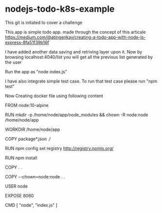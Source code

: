 # nodejs-todo-k8s-example
This git is initated to cover a challenge

This app is simple todo app. made through the concept of this articale
https://medium.com/@atingenkay/creating-a-todo-app-with-node-js-express-8fa51f39b16f

I have added another data saving and retriving layer upon it. Now by browsing localhost:4040/list you will get all the previous list generated by the user

  Run the app as "node index.js"
  
I have also integrate simple test case. To run that test case please run "npm test"

Now Creating docker file using following content

FROM node:10-alpine

RUN mkdir -p /home/node/app/node_modules && chown -R node:node /home/node/app

WORKDIR /home/node/app

COPY package*.json ./

RUN npm config set registry http://registry.npmjs.org/

RUN npm install

COPY . .

COPY --chown=node:node . .

USER node

EXPOSE 8080

CMD [ "node", "index.js" ]



